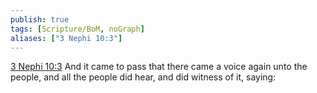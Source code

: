 ```yaml
---
publish: true
tags: [Scripture/BoM, noGraph]
aliases: ["3 Nephi 10:3"]
---
```

[3 Nephi 10:3](https://churchofjesuschrist.org/study/scriptures/bofm/3-ne/10?lang=eng&id=p3#p3) And it came to pass that there came a voice again unto the people, and all the people did hear, and did witness of it, saying:

